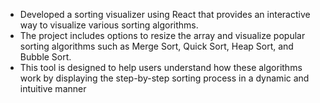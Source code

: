 * Developed a sorting visualizer using React that provides an interactive way to visualize various sorting algorithms.
* The project includes options to resize the array and visualize popular sorting algorithms such as Merge Sort, Quick Sort, Heap Sort, and Bubble Sort.
* This tool is designed to help users understand how these algorithms work by displaying the step-by-step sorting process in a dynamic and intuitive manner
